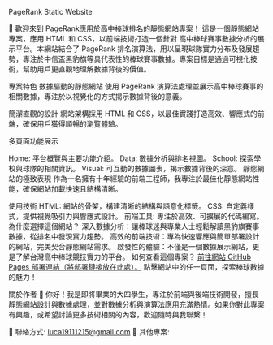 <h>PageRank Static Website</h1>

🎉 歡迎來到 PageRank應用於高中棒球排名的靜態網站專案！
這是一個靜態網站專案，應用 HTML 和 CSS，以前端技術打造一個針對 高中棒球賽事數據分析的展示平台。本網站結合了 PageRank 排名演算法，用以呈現球隊實力分布及發展趨勢，專注於中信盃黑豹旗等具代表性的棒球賽事數據。專案目標是通過可視化技術，幫助用戶更直觀地理解數據背後的價值。

專案特色
數據驅動的靜態網站
使用 PageRank 演算法處理並展示高中棒球賽事的相關數據，專注於以視覺化的方式揭示數據背後的意義。

簡潔直觀的設計
網站架構採用 HTML 和 CSS，以最佳實踐打造高效、響應式的前端，確保用戶獲得順暢的瀏覽體驗。

多頁面功能展示

Home: 平台概覽與主要功能介紹。
Data: 數據分析與排名視圖。
School: 探索學校與球隊的相關資訊。
Visual: 可互動的數據圖表，揭示數據背後的深意。
靜態網站的極致表現
作為一名擁有十年經驗的前端工程師，我專注於最佳化靜態網站性能，確保網站加載快速且結構清晰。

使用技術
HTML: 網站的骨架，構建清晰的結構與語意化標籤。
CSS: 自定義樣式，提供視覺吸引力與響應式設計。
前端工具: 專注於高效、可擴展的代碼編寫。
為什麼選擇這個網站？
深入數據分析：讓棒球迷與專業人士輕鬆解讀黑豹旗賽事數據，從排名中發現實力趨勢。
高效的前端技術：專為快速響應與簡單部署設計的網站，完美契合靜態網站需求。
啟發性的體驗：不僅是一個數據展示網站，更是了解台灣高中棒球競技實力的平台。
如何查看這個專案？
[前往網站 GitHub Pages 部署連結（將部署鏈接放在此處）。](https://lucapow.github.io/PageRank-Static-Website/home.html)
點擊網站中的任一頁面，探索棒球數據的魅力！

關於作者
👋 你好！我是即將畢業的大四學生，專注於前端與後端技術開發，擅長靜態網站設計與數據處理，並對數據分析與演算法應用充滿熱情。如果你對此專案有興趣，或希望討論更多技術相關的內容，歡迎隨時與我聯繫！

📧 聯絡方式: luca19111215@gmail.com
🔗 其他專案: 

